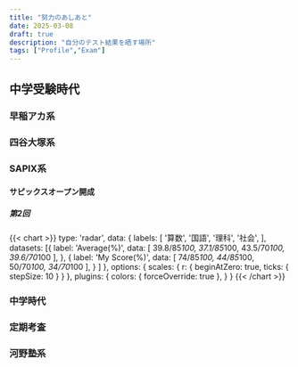 ```yaml
---
title: "努力のあしあと"
date: 2025-03-08
draft: true
description: "自分のテスト結果を晒す場所"
tags: ["Profile","Exam"]
---
```


## 中学受験時代
### 早稲アカ系
### 四谷大塚系
### SAPIX系

#### サピックスオープン開成
##### 第2回
{{< chart >}}
type: 'radar',
data: {
    labels: [
        '算数',
        '国語',
        '理科',
        '社会',
    ],
    datasets: [{
        label: 'Average(%)',
        data: [ 39.8/85*100, 37.1/85*100, 43.5/70*100, 39.6/70*100
        ],
    }, {
        label: 'My Score(%)',
        data: [ 74/85*100, 44/85*100, 50/70*100, 34/70*100
        ],
    }
    ]
},
options: {
    scales: {
        r: {
            beginAtZero: true,
            ticks: {
                stepSize: 10
            }
        }
    },
    plugins: {
        colors: {
            forceOverride: true
        },
    }
}
{{< /chart >}}



### 中学時代
### 定期考査
### 河野塾系